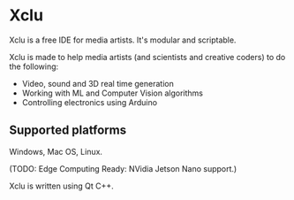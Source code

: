 # Xclu
Xclu is a free IDE for media artists. It's modular and scriptable.

Xclu is made to help media artists (and scientists and creative coders) to do the following:
* Video, sound and 3D real time generation
* Working with ML and Computer Vision algorithms
* Controlling electronics using Arduino

## Supported platforms
Windows, Mac OS, Linux.

(TODO: Edge Computing Ready: NVidia Jetson Nano support.)

Xclu is written using Qt C++.

